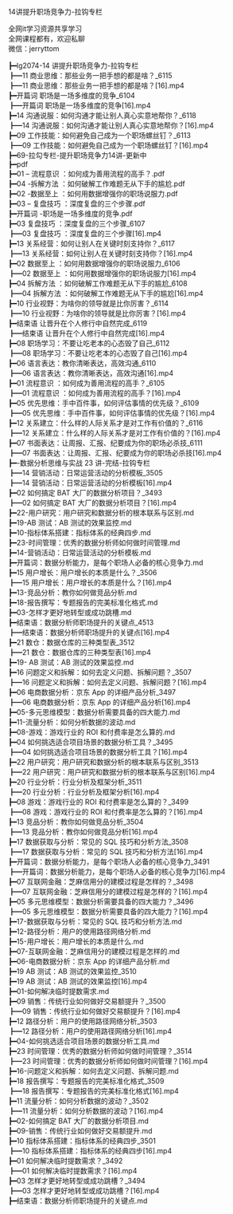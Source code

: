 14讲提升职场竞争力-拉钩专栏

全网it学习资源共享学习<br>全网课程都有，欢迎私聊<br>微信：jerryttom<br>

┣━lg2074-14 讲提升职场竞争力-拉钩专栏<br> ┣━11 商业思维：那些业务一把手想的都是啥？_6115<br> ┣━11 商业思维：那些业务一把手想的都是啥？[16].mp4<br> ┣━开篇词 职场是一场多维度的竞争_6104<br> ┣━开篇词 职场是一场多维度的竞争[16].mp4<br> ┣━14 沟通说服：如何沟通才能让别人真心实意地帮你？_6118<br> ┣━14 沟通说服：如何沟通才能让别人真心实意地帮你？[16].mp4<br> ┣━09 工作技能：如何避免自己成为一个职场螺丝钉？_6113<br> ┣━09 工作技能：如何避免自己成为一个职场螺丝钉？[16].mp4<br> ┣━69-拉勾专栏-提升职场竞争力14讲-更新中<br> ┣━pdf<br> ┣━01 – 流程意识 ：如何成为善用流程的高手？.pdf<br> ┣━04 -拆解方法 ：如何破解工作难题无从下手的尴尬.pdf<br> ┣━02 -数据至上 ：如何用数据增强你的职场说服力.pdf<br> ┣━03 – 复盘技巧 ：深度复盘的三个步骤.pdf<br> ┣━开篇词 -职场是一场多维度的竞争.pdf<br> ┣━03 复盘技巧 ：深度复盘的三个步骤_6107<br> ┣━03 复盘技巧 ：深度复盘的三个步骤[16].mp4<br> ┣━13 关系经营：如何让别人在关键时刻支持你？_6117<br> ┣━13 关系经营：如何让别人在关键时刻支持你？[16].mp4<br> ┣━02 数据至上 ：如何用数据增强你的职场说服力_6106<br> ┣━02 数据至上 ：如何用数据增强你的职场说服力[16].mp4<br> ┣━04 拆解方法 ：如何破解工作难题无从下手的尴尬_6108<br> ┣━04 拆解方法 ：如何破解工作难题无从下手的尴尬[16].mp4<br> ┣━10 行业视野：为啥你的领导就是比你厉害？_6114<br> ┣━10 行业视野：为啥你的领导就是比你厉害？[16].mp4<br> ┣━结束语 让晋升在个人修行中自然完成_6119<br> ┣━结束语 让晋升在个人修行中自然完成[16].mp4<br> ┣━08 职场学习：不要让吃老本的心态毁了自己_6112<br> ┣━08 职场学习：不要让吃老本的心态毁了自己[16].mp4<br> ┣━06 语言表达：教你清晰表达，高效沟通_6110<br> ┣━06 语言表达：教你清晰表达，高效沟通[16].mp4<br> ┣━01 流程意识 ：如何成为善用流程的高手？_6105<br> ┣━01 流程意识 ：如何成为善用流程的高手？[16].mp4<br> ┣━05 优先思维：手中百件事，如何评估事情的优先级？_6109<br> ┣━05 优先思维：手中百件事，如何评估事情的优先级？[16].mp4<br> ┣━12 关系建立：什么样的人际关系才是对工作有价值的？_6116<br> ┣━12 关系建立：什么样的人际关系才是对工作有价值的？[16].mp4<br> ┣━07 书面表达：让周报、汇报、纪要成为你的职场必杀技_6111<br> ┣━07 书面表达：让周报、汇报、纪要成为你的职场必杀技[16].mp4<br> ┣━-数据分析思维与实战 23 讲-完结-拉钩专栏<br> ┣━14 营销活动：日常运营活动的分析模板_3505<br> ┣━14 营销活动：日常运营活动的分析模板[16].mp4<br> ┣━02 如何搞定 BAT 大厂的数据分析项目？_3493<br> ┣━02 如何搞定 BAT 大厂的数据分析项目？[16].mp4<br> ┣━22-用户研究：用户研究和数据分析的根本联系与区别.md<br> ┣━19-AB 测试：AB 测试的效果监控.md<br> ┣━10-指标体系搭建：指标体系的经典四步.md<br> ┣━23-时间管理：优秀的数据分析师如何做时间管理.md<br> ┣━14-营销活动：日常运营活动的分析模板.md<br> ┣━开篇词：数据分析能力，是每个职场人必备的核心竞争力.md<br> ┣━15 用户增长：用户增长的本质是什么？_3506<br> ┣━15 用户增长：用户增长的本质是什么？[16].mp4<br> ┣━13-竞品分析：教你如何做竞品分析.md<br> ┣━18-报告撰写：专题报告的完美标准化格式.md<br> ┣━03-怎样才更好地转型或成功跳槽.md<br> ┣━结束语：数据分析师职场提升的关键点_4513<br> ┣━结束语：数据分析师职场提升的关键点[16].mp4<br> ┣━21 数仓：数据仓库的三种类型表_3512<br> ┣━21 数仓：数据仓库的三种类型表[16].mp4<br> ┣━19- AB 测试：AB 测试的效果监控.md<br> ┣━16 问题定义和拆解：如何去定义问题、拆解问题？_3507<br> ┣━16 问题定义和拆解：如何去定义问题、拆解问题？[16].mp4<br> ┣━06 电商数据分析：京东 App 的详细产品分析_3497<br> ┣━06 电商数据分析：京东 App 的详细产品分析[16].mp4<br> ┣━05-多元思维模型：数据分析需要具备的四大能力.md<br> ┣━11-流量分析：如何分析数据的波动.md<br> ┣━08-游戏：游戏行业的 ROI 和付费率是怎么算的.md<br> ┣━04 如何挑选适合项目场景的数据分析工具？_3495<br> ┣━04 如何挑选适合项目场景的数据分析工具？[16].mp4<br> ┣━22 用户研究：用户研究和数据分析的根本联系与区别_3513<br> ┣━22 用户研究：用户研究和数据分析的根本联系与区别[16].mp4<br> ┣━20 行业分析：行业分析及框架分析_3511<br> ┣━20 行业分析：行业分析及框架分析[16].mp4<br> ┣━08 游戏：游戏行业的 ROI 和付费率是怎么算的？_3499<br> ┣━08 游戏：游戏行业的 ROI 和付费率是怎么算的？[16].mp4<br> ┣━13 竞品分析：教你如何做竞品分析_3504<br> ┣━13 竞品分析：教你如何做竞品分析[16].mp4<br> ┣━17 数据获取与分析：常见的 SQL 技巧和分析方法_3508<br> ┣━17 数据获取与分析：常见的 SQL 技巧和分析方法[16].mp4<br> ┣━开篇词：数据分析能力，是每个职场人必备的核心竞争力_3491<br> ┣━开篇词：数据分析能力，是每个职场人必备的核心竞争力[16].mp4<br> ┣━07 互联网金融：芝麻信用分的建模过程是怎样的？_3498<br> ┣━07 互联网金融：芝麻信用分的建模过程是怎样的？[16].mp4<br> ┣━05 多元思维模型：数据分析需要具备的四大能力？_3496<br> ┣━05 多元思维模型：数据分析需要具备的四大能力？[16].mp4<br> ┣━17-数据获取与分析：常见的 SQL 技巧和分析方法.md<br> ┣━12-路径分析：用户的使用路径网络分析.md<br> ┣━15-用户增长：用户增长的本质是什么.md<br> ┣━07-互联网金融：芝麻信用分的建模过程是怎样的.md<br> ┣━06-电商数据分析：京东 App 的详细产品分析.md<br> ┣━19 AB 测试：AB 测试的效果监控_3510<br> ┣━19 AB 测试：AB 测试的效果监控[16].mp4<br> ┣━01-如何解决临时提数需求.md<br> ┣━09 销售：传统行业如何做好交易额提升？_3500<br> ┣━09 销售：传统行业如何做好交易额提升？[16].mp4<br> ┣━12 路径分析：用户的使用路径网络分析_3503<br> ┣━12 路径分析：用户的使用路径网络分析[16].mp4<br> ┣━04-如何挑选适合项目场景的数据分析工具.md<br> ┣━23 时间管理：优秀的数据分析师如何做时间管理？_3514<br> ┣━23 时间管理：优秀的数据分析师如何做时间管理？[16].mp4<br> ┣━16-问题定义和拆解：如何去定义问题、拆解问题.md<br> ┣━18 报告撰写：专题报告的完美标准化格式_3509<br> ┣━18 报告撰写：专题报告的完美标准化格式[16].mp4<br> ┣━11 流量分析：如何分析数据的波动？_3502<br> ┣━11 流量分析：如何分析数据的波动？[16].mp4<br> ┣━02-如何搞定 BAT 大厂的数据分析项目.md<br> ┣━09-销售：传统行业如何做好交易额提升.md<br> ┣━10 指标体系搭建：指标体系的经典四步_3501<br> ┣━10 指标体系搭建：指标体系的经典四步[16].mp4<br> ┣━01 如何解决临时提数需求？_3492<br> ┣━01 如何解决临时提数需求？[16].mp4<br> ┣━03 怎样才更好地转型或成功跳槽？_3494<br> ┣━03 怎样才更好地转型或成功跳槽？[16].mp4<br> ┣━结束语：数据分析师职场提升的关键点.md